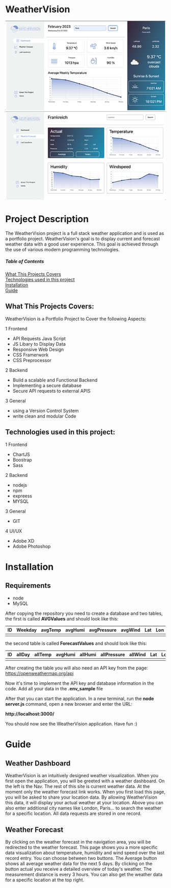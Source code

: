 # WeatherVision
![Weather-Vision-P1](Weather-Vision-P1.png?raw=true "Weather Vision Page 1")
![Weather-Vision-P2](Weather-Vision-P2.png?raw=true "Weather Vision Page 2")
# Project Description
The WeatherVision project is a full stack weather application and is used as a portfolio project. WeatherVision's goal is to display current and forecast weather data with a good user experience. This goal is achieved through the use of various modern programming technologies.

##### Table of Contents  
[What This Projects Covers](#introduction)  
[Technologies used in this project](#coverage)  
[Installation](#installation)  
[Guide](#guide)  

<a name="introduction"/>

## What This Projects Covers:
WeatherVision is a Portfolio Project to Cover the following Aspects:

1 Frontend
- API Requests Java Script
- JS Libary to Display Data
- Responsive Web Design 
- CSS Framerwork
- CSS Preprocessor


2 Backend
- Build a scalable and Functional Backend
- Implementing a secure database
- Secure API requests to external APIS

3 General 
- using a Version Control System 
- write clean and modular Code 

<a name="coverage"/>

## Technologies used in this project:

1 Frontend
  - ChartJS
  - Boostrap
  - Sass

2 Backend
  - nodejs
  - npm
  - expreess
  - MYSQL

3 General
  - GIT
  
  
4 UI/UX
  - Adobe XD
  - Adobe Photoshop

<a name="installation"/>

# Installation
## Requirements
- node 
- MySQL

After copying the repository you need to create a database and two tables, the first is called **AVGValues** and should look like this:

| ID| Weekday| avgTemp| avgHumi | avgPressure| avgWind | Lat | Lon | City | Country |
|----|---|---|---|---|----|---|---|---|---|
|    |   |   |   |   |    |   |   |   |   |



the second table is called **ForecastValues** and should look like this:

| ID| allDay| allTemp| avgHumi | allHumi| allPressure| allWind | Lat | Lon | City | Country |
|----|---|---|---|---|----|---|---|---|---|---|
|    |   |   |   |   |    |   |   |   |   |

After creating the table you will also need an API key from the page: https://openweathermap.org/api

Now it's time to implement the API key and database information in the code. Add all your data in the **.env_sample** file

After that you can start the application. In a new terminal, run the **node server.js** command, open a new browser and enter the URL:

**http://localhost:3000/**

You should now see the WeatherVision application. Have fun :)


<a name="guide"/>

# Guide

## Weather Dashboard
WeatherVision is an intuitively designed weather visualization. When you first open the application, you will be greeted with a weather dashboard. On the left is the Nav. The rest of this site is current weather data. At the moment only the weather forecast link works. When you first load this page, you will be asked to share your location data. By allowing WeatherVision this data, it will display your actual weather at your location. Above you can also enter additional city names like London, Paris... to search the weather for a specific location. All data requests are stored in one record.

## Weather Forecast 
By clicking on the weather forecast in the navigation area, you will be redirected to the weather forecast. This page shows you a more specific data visualization about temperature, humidity and wind speed over the last record entry. You can choose between two buttons. The Average button shows all average weather data for the next 5 days. By clicking on the button actual you receive a detailed overview of today's weather. The measurement distance is every 3 hours. You can also get the weather data for a specific location at the top right.


